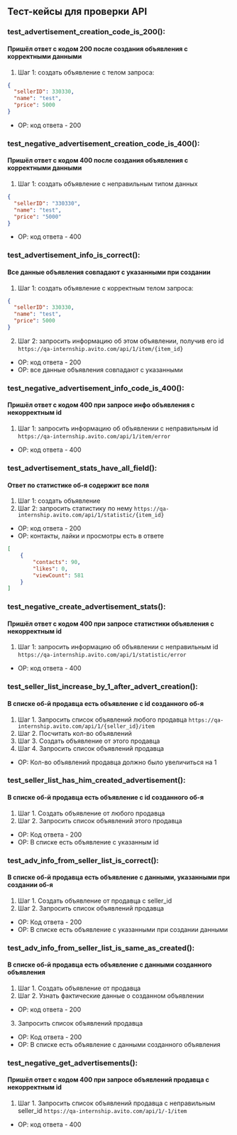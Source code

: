 ## Тест-кейсы для проверки API

### test_advertisement_creation_code_is_200():
#### Пришёл ответ с кодом 200 после создания объявления с корректными данными
1. Шаг 1: создать объявление с телом запроса:
```json
{
  "sellerID": 330330,
  "name": "test",
  "price": 5000
}
```
- ОР: код ответа - 200

### test_negative_advertisement_creation_code_is_400():
#### Пришёл ответ с кодом 400 после создания объявления с корректными данными
1. Шаг 1: создать объявление с неправильным типом данных
```json
{
  "sellerID": "330330",
  "name": "test",
  "price": "5000"
}
```
- ОР: код ответа - 400

### test_advertisement_info_is_correct():
#### Все данные объявления совпадают с указанными при создании
1. Шаг 1: создать объявление с корректным телом запроса:
```json
{
  "sellerID": 330330,
  "name": "test",
  "price": 5000
}
```
2. Шаг 2: запросить информацию об этом объявлении, получив его id
`https://qa-internship.avito.com/api/1/item/{item_id}`
- ОР: код ответа - 200
- ОР: все данные объявления совпадают с указанными

### test_negative_advertisement_info_code_is_400():
#### Пришёл ответ с кодом 400 при запросе инфо объявления с некорректным id
1. Шаг 1: запросить информацию об объявлении с неправильным id
`https://qa-internship.avito.com/api/1/item/error`
- ОР: код ответа - 400

### test_advertisement_stats_have_all_field():
#### Ответ по статистике об-я содержит все поля
1. Шаг 1: создать объявление
2. Шаг 2: запросить статистику по нему
`https://qa-internship.avito.com/api/1/statistic/{item_id}`
- ОР: код ответа - 200
- ОР: контакты, лайки и просмотры есть в ответе
```json
[
    {
        "contacts": 90,
        "likes": 0,
        "viewCount": 581
    }
]
```

### test_negative_create_advertisement_stats():
#### Пришёл ответ с кодом 400 при запросе статистики объявления с некорректным id
1. Шаг 1: запросить информацию об объявлении с неправильным id
`https://qa-internship.avito.com/api/1/statistic/error`
- ОР: код ответа - 400

### test_seller_list_increase_by_1_after_advert_creation():
#### В списке об-й продавца есть объявление с id созданного об-я
1. Шаг 1. Запросить список объявлений любого продавца
`https://qa-internship.avito.com/api/1/{seller_id}/item`
2. Шаг 2. Посчитать кол-во объявлений
3. Шаг 3. Создать объявление от этого продавца
4. Шаг 4. Запросить список объявлений продавца
- ОР: Кол-во объявлений продавца должно было увеличиться на 1

### test_seller_list_has_him_created_advertisement():
#### В списке об-й продавца есть объявление с id созданного об-я
1. Шаг 1. Создать объявление от любого продавца
2. Шаг 2. Запросить список объявлений этого продавца
- ОР: Код ответа - 200
- ОР: В списке есть объявление с указанным id

### test_adv_info_from_seller_list_is_correct():
#### В списке об-й продавца есть объявление с данными, указанными при создании об-я
1. Шаг 1. Создать объявление от продавца с seller_id
2. Шаг 2. Запросить список объявлений продавца
- ОР: Код ответа - 200
- ОР: В списке есть объявление с указанными при создании данными

### test_adv_info_from_seller_list_is_same_as_created():
#### В списке об-й продавца есть объявление с данными созданного объявления
1. Шаг 1. Создать объявление от продавца
2. Шаг 2. Узнать фактические данные о созданном объявлении 
- ОР: код ответа - 200
3. Запросить список объявлений продавца
- ОР: Код ответа - 200
- ОР: В списке есть объявление с данными созданного объявления

### test_negative_get_advertisements():
#### Пришёл ответ с кодом 400 при запросе объявлений продавца с некорректным id
1. Шаг 1. Запросить список объявлений продавца с неправильным seller_id
`https://qa-internship.avito.com/api/1/-1/item`
- ОР: код ответа - 400